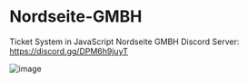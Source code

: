 # Nordseite-GMBH
Ticket System in JavaScript
Nordseite GMBH Discord Server: https://discord.gg/DPM6h9juyT

![image](https://user-images.githubusercontent.com/38230414/150675201-fc0b8d9c-77f7-44e9-8bea-0eb36882be71.png)
